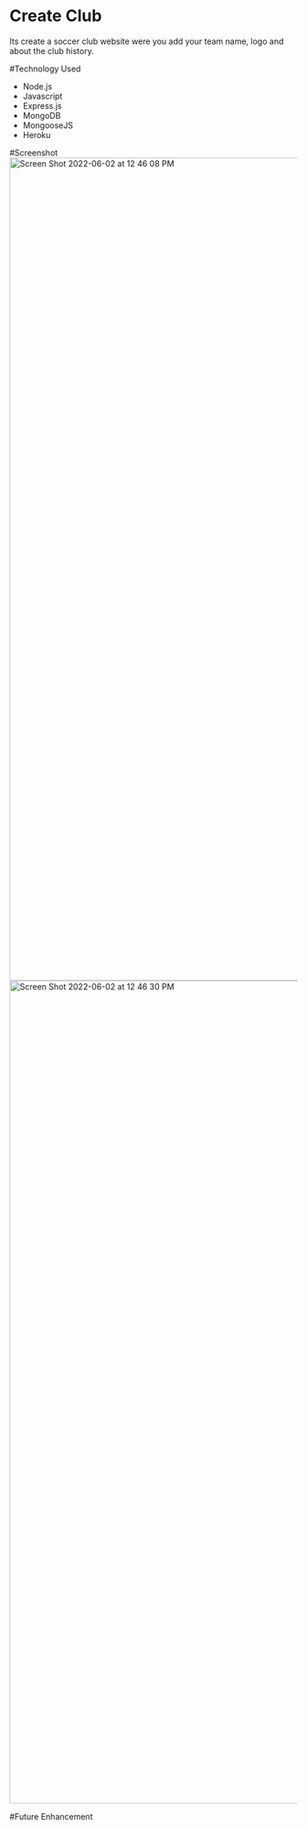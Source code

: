 # Create Club

 Its create a soccer club website were you add your team name, logo and about the club history.
 
 
 #Technology Used
 
 * Node.js
 * Javascript
 * Express.js
 *  MongoDB
 *  MongooseJS
 *  Heroku

#Screenshot
<img width="1440" alt="Screen Shot 2022-06-02 at 12 46 08 PM" src="https://user-images.githubusercontent.com/60020912/171694328-8d822012-2089-40b0-a040-d699ef4090fb.png">
<img width="1440" alt="Screen Shot 2022-06-02 at 12 46 30 PM" src="https://user-images.githubusercontent.com/60020912/171694286-9b05c3cb-f7eb-45ef-be0e-2b66ece3b098.png">

#Future Enhancement 

